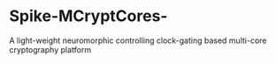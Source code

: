 # Spike-MCryptCores-
A light-weight neuromorphic controlling clock-gating based multi-core cryptography platform
